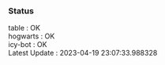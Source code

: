 ### Status


table : OK  
hogwarts : OK  
icy-bot : OK  
Latest Update : 2023-04-19 23:07:33.988328
